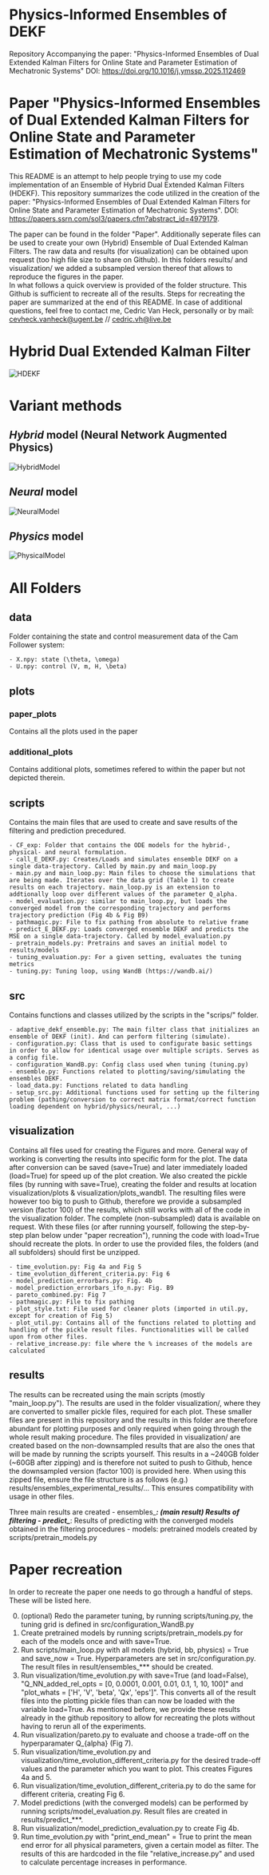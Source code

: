 # Physics-Informed Ensembles of DEKF
Repository Accompanying the paper: "Physics-Informed Ensembles of Dual Extended Kalman Filters for Online State and Parameter Estimation of Mechatronic Systems"
DOI: https://doi.org/10.1016/j.ymssp.2025.112469

# Paper "Physics-Informed Ensembles of Dual Extended Kalman Filters for Online State and Parameter Estimation of Mechatronic Systems"

This README is an attempt to help people trying to use my code implementation of an Ensemble of Hybrid Dual Extended Kalman Filters (HDEKF). This repository summarizes the code utilized in the creation of the paper: "Physics-Informed Ensembles of Dual Extended Kalman Filters for Online State and Parameter Estimation of Mechatronic Systems".
DOI: https://papers.ssrn.com/sol3/papers.cfm?abstract_id=4979179. 

The paper can be found in the folder "Paper". Additionally seperate files can be used to create your own (Hybrid) Ensemble of Dual Extended Kalman Filters. The raw data and results (for visualization) can be obtained upon request (too high file size to share on Github). In this folders results/ and visualization/ we added a subsampled version thereof that allows to reproduce the figures in the paper.  
In what follows a quick overview is provided of the folder structure. This Github is sufficient to recreate all of the results. Steps for recreating the paper are summarized at the end of this README. In case of additional questions, feel free to contact me, Cedric Van Heck, personally or by mail: cevheck.vanheck@ugent.be // cedric.vh@live.be


# Hybrid Dual Extended Kalman Filter
![HDEKF](https://github.com/user-attachments/assets/4c297050-c668-49a7-a638-ca7faa0b2f05)

# Variant methods
## _Hybrid_ model (Neural Network Augmented Physics)
![HybridModel](https://github.com/user-attachments/assets/1641d4d2-5ec6-4fdb-8cc9-f07ef86cf952)

## _Neural_ model
![NeuralModel](https://github.com/user-attachments/assets/532c9dd1-7fa8-4942-859a-c9cc5368184f)

## _Physics_ model
![PhysicalModel](https://github.com/user-attachments/assets/e5555770-6a16-4245-a647-053e4793de27)

# All Folders

## data
Folder containing the state and control measurement data of the Cam Follower system:

	- X.npy: state (\theta, \omega)
	- U.npy: control (V, m, H, \beta)


## plots
### paper_plots
Contains all the plots used in the paper

### additional_plots
Contains additional plots, sometimes refered to within the paper but not depicted therein.
## scripts
Contains the main files that are used to create and save results of the filtering and prediction precedured.

	- CF_exp: Folder that contains the ODE models for the hybrid-, physical- and neural formulation.
	- call_E_DEKF.py: Creates/Loads and simulates ensemble DEKF on a single data-trajectory. Called by main.py and main_loop.py
	- main.py and main_loop.py: Main files to choose the simulations that are being made. Iterates over the data grid (Table 1) to create results on each trajectory. main_loop.py is an extension to addtionally loop over different values of the parameter Q_alpha.
	- model_evaluation.py: similar to main_loop.py, but loads the converged model from the corresponding trajectory and performs trajectory prediction (Fig 4b & Fig B9)
	- pathmagic.py: File to fix pathing from absolute to relative frame
	- predict_E_DEKF.py: Loads converged ensemble DEKF and predicts the MSE on a single data-trajectory. Called by model_evaluation.py
	- pretrain_models.py: Pretrains and saves an initial model to results/models
	- tuning_evaluation.py: For a given setting, evaluates the tuning metrics
	- tuning.py: Tuning loop, using WandB (https://wandb.ai/)

## src
Contains functions and classes utilized by the scripts in the "scrips/" folder.

	- adaptive_dekf_ensemble.py: The main filter class that initializes an ensemble of DEKF (init). And can perform filtering (simulate).
	- configuration.py: Class that is used to configurate basic settings in order to allow for identical usage over multiple scripts. Serves as a config file. 
	- configuration_WandB.py: Config class used when tuning (tuning.py)
	- ensemble.py: Functions related to plotting/saving/simulating the ensembles DEKF.
	- load_data.py: Functions related to data handling
	- setup_src.py: Additional functions used for setting up the filtering problem (pathing/conversion to correct matrix format/correct function loading dependent on hybrid/physics/neural, ...)
	
## visualization
Contains all files used for creating the Figures and more. General way of working is converting the results into specific form for the plot. The data after conversion can be saved (save=True) and later immediately loaded (load=True) for speed up of the plot creation. We also created the pickle files (by running with save=True), creating the folder and results at location visualization/plots & visualization/plots_wandb1. The resulting files were however too big to push to Github, therefore we provide a subsampled version (factor 100) of the results, which still works with all of the code in the visualization folder. The complete (non-subsampled) data is available on request. With these files (or after running yourself, following the step-by-step plan below under "paper recreation"), running the code with load=True should recreate the plots. In order to use the provided files, the folders (and all subfolders) should first be unzipped.

	- time_evolution.py: Fig 4a and Fig 5
	- time_evolution_different_criteria.py: Fig 6
	- model_prediction_errorbars.py: Fig. 4b
	- model_prediction_errorbars_ifo_n.py: Fig. B9
	- pareto_combined.py: Fig 7
	- pathmagic.py: File to fix pathing
	- plot_style.txt: File used for cleaner plots (imported in util.py, except for creation of Fig 5)
	- plot_util.py: Contains all of the functions related to plotting and handling of the pickle result files. Functionalities will be called upon from other files.
	- relative_increase.py: file where the % increases of the models are calculated

## results
The results can be recreated using the main scripts (mostly "main_loop.py"). The results are used in the folder visualization/, where they are converted to smaller pickle files, required for each plot. These smaller files are present in this repository and the results in this folder are therefore abundant for plotting purposes and only required when going through the whole result making procedure. The files provided in visualization/ are created based on the non-downsampled results that are also the ones that will be made by running the scripts yourself. This results in a ~240GB folder (~60GB after zipping) and is therefore not suited to push to Github, hence the downsampled version (factor 100) is provided here. When using this zipped file, ensure the file structure is as follows (e.g.) results/ensembles_experimental_results/... This ensures compatibility with usage in other files. 

Three main results are created
	- ensembles_***: (main result) Results of filtering 
	- predict_***: Results of predicting with the converged models obtained in the filtering procedures
	- models: pretrained models created by scripts/pretrain_models.py

# Paper recreation
In order to recreate the paper one needs to go through a handful of steps. These will be listed here.

0. (optional) Redo the parameter tuning, by running scripts/tuning.py, the tuning grid is defined in src/configuration_WandB.py
1. Create pretrained models by running scripts/pretrain_models.py for each of the models once and with save=True.
2. Run scripts/main_loop.py with all models (hybrid, bb, physics) = True and save_now = True. Hyperparameters are set in src/configuration.py. The result files in result/ensembles_*** should be created.
3. Run visualization/time_evolution.py with save=True (and load=False), "Q_NN_added_rel_opts = [0, 0.0001, 0.001, 0.01, 0.1, 1, 10, 100]" and "plot_whats = ['H', 'V', 'beta', 'Qx', 'eps']". This converts all of the result files into the plotting pickle files than can now be loaded with the variable load=True. As mentioned before, we provide these results already in the github repository to allow for recreating the plots without having to rerun all of the experiments. 
4. Run visualization/pareto.py to evaluate and choose a trade-off on the hyperparamater Q_{alpha} (Fig 7). 
5. Run visualization/time_evolution.py and visualization/time_evolution_different_criteria.py for the desired trade-off values and the parameter which you want to plot. This creates Figures 4a and 5.
6. Run visualization/time_evolution_different_criteria.py to do the same for different criteria, creating Fig 6.
7. Model predictions (with the converged models) can be performed by running scripts/model_evaluation.py. Result files are created in results/predict_***.
8. Run visualization/model_prediction_evaluation.py to create Fig 4b.
9. Run time_evolution.py with "print_end_mean" = True to print the mean end error for all physical parameters, given a certain model as filter. The results of this are hardcoded in the file "relative_increase.py" and used to calculate percentage increases in performance.
